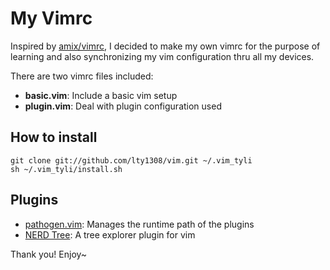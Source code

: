 # My Vimrc

Inspired by [amix/vimrc](https://github.com/amix/vimrc/blob/master/), I decided to make my own vimrc for the purpose of learning and also synchronizing my vim configuration thru all my devices.

There are two vimrc files included:

* **basic.vim**: Include a basic vim setup   
* **plugin.vim**: Deal with plugin configuration used

## How to install

    git clone git://github.com/lty1308/vim.git ~/.vim_tyli
    sh ~/.vim_tyli/install.sh

## Plugins

* [pathogen.vim](https://github.com/tpope/vim-pathogen): Manages the runtime path of the plugins
* [NERD Tree](https://github.com/scrooloose/nerdtree): A tree explorer plugin for vim

Thank you! Enjoy~ 
